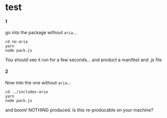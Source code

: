 
# test

#### 1

go into the package without `aria`...

```
cd no-aria
yarn 
node pack.js
```

You should see it run for a few seconds... and product a manifest and .js file

#### 2

Now into the one without `aria`...

```
cd ../includes-aria
yarn
node pack.js
```

and boom! NOTHING produced. Is this re-producable on your machine?